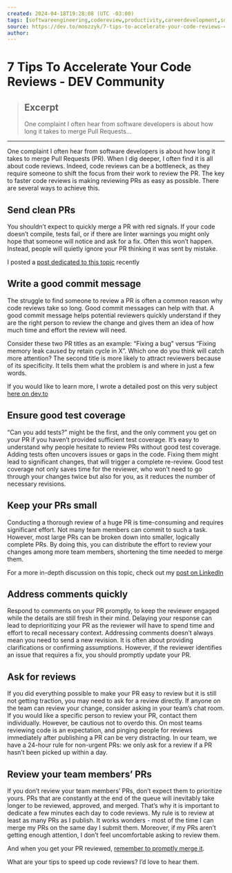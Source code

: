 ```yaml
---
created: 2024-04-18T19:28:08 (UTC -03:00)
tags: [softwareengineering,codereview,productivity,careerdevelopment,software,coding,development,engineering,inclusive,community]
source: https://dev.to/moozzyk/7-tips-to-accelerate-your-code-reviews-4d1p
author: 
---
```


# 7 Tips To Accelerate Your Code Reviews - DEV Community

> ## Excerpt
> One complaint I often hear from software developers is about how long it takes to merge Pull Requests...

---
One complaint I often hear from software developers is about how long it takes to merge Pull Requests (PR). When I dig deeper, I often find it is all about code reviews. Indeed, code reviews can be a bottleneck, as they require someone to shift the focus from their work to review the PR. The key to faster code reviews is making reviewing PRs as easy as possible. There are several ways to achieve this.

## [](https://dev.to/moozzyk/7-tips-to-accelerate-your-code-reviews-4d1p#send-clean-prs)Send clean PRs

You shouldn’t expect to quickly merge a PR with red signals. If your code doesn’t compile, tests fail, or if there are linter warnings you might only hope that someone will notice and ask for a fix. Often this won’t happen. Instead, people will quietly ignore your PR thinking it was sent by mistake.

I posted a [post dedicated to this topic](https://dev.to/moozzyk/write-clean-diffs-to-accelerate-your-dev-career-2eic) recently

## [](https://dev.to/moozzyk/7-tips-to-accelerate-your-code-reviews-4d1p#write-a-good-commit-message)Write a good commit message

The struggle to find someone to review a PR is often a common reason why code reviews take so long. Good commit messages can help with that. A good commit message helps potential reviewers quickly understand if they are the right person to review the change and gives them an idea of how much time and effort the review will need.

Consider these two PR titles as an example: “Fixing a bug” versus “Fixing memory leak caused by retain cycle in X”. Which one do you think will catch more attention? The second title is more likely to attract reviewers because of its specificity. It tells them what the problem is and where in just a few words.

If you would like to learn more, I wrote a detailed post on this very subject [here on dev.to](https://dev.to/moozzyk/write-good-commit-messages-to-accelerate-your-dev-career-2mjf)

## [](https://dev.to/moozzyk/7-tips-to-accelerate-your-code-reviews-4d1p#ensure-good-test-coverage)Ensure good test coverage

“Can you add tests?” might be the first, and the only comment you get on your PR if you haven’t provided sufficient test coverage. It’s easy to understand why people hesitate to review PRs without good test coverage. Adding tests often uncovers issues or gaps in the code. Fixing them might lead to significant changes, that will trigger a complete re-review. Good test coverage not only saves time for the reviewer, who won’t need to go through your changes twice but also for you, as it reduces the number of necessary revisions.

## [](https://dev.to/moozzyk/7-tips-to-accelerate-your-code-reviews-4d1p#keep-your-prs-small)Keep your PRs small

Conducting a thorough review of a huge PR is time-consuming and requires significant effort. Not many team members can commit to such a task. However, most large PRs can be broken down into smaller, logically complete PRs. By doing this, you can distribute the effort to review your changes among more team members, shortening the time needed to merge them.

For a more in-depth discussion on this topic, check out my [post on LinkedIn](https://www.linkedin.com/posts/pawel-kadluczka_accelerate-your-software-engineering-career-activity-7127894071074816000-GO3A)

## [](https://dev.to/moozzyk/7-tips-to-accelerate-your-code-reviews-4d1p#address-comments-quickly)Address comments quickly

Respond to comments on your PR promptly, to keep the reviewer engaged while the details are still fresh in their mind. Delaying your response can lead to deprioritizing your PR as the reviewer will have to spend time and effort to recall necessary context. Addressing comments doesn’t always mean you need to send a new revision. It is often about providing clarifications or confirming assumptions. However, if the reviewer identifies an issue that requires a fix, you should promptly update your PR.

## [](https://dev.to/moozzyk/7-tips-to-accelerate-your-code-reviews-4d1p#ask-for-reviews)Ask for reviews

If you did everything possible to make your PR easy to review but it is still not getting traction, you may need to ask for a review directly. If anyone on the team can review your change, consider asking in your team’s chat room. If you would like a specific person to review your PR, contact them individually. However, be cautious not to overdo this. On most teams reviewing code is an expectation, and pinging people for reviews immediately after publishing a PR can be very distracting. In our team, we have a 24-hour rule for non-urgent PRs: we only ask for a review if a PR hasn’t been picked up within a day.

## [](https://dev.to/moozzyk/7-tips-to-accelerate-your-code-reviews-4d1p#review-your-team-members-prs)Review your team members’ PRs

If you don’t review your team members’ PRs, don’t expect them to prioritize yours. PRs that are constantly at the end of the queue will inevitably take longer to be reviewed, approved, and merged. That’s why it is important to dedicate a few minutes each day to code reviews. My rule is to review at least as many PRs as I publish. It works wonders - most of the time I can merge my PRs on the same day I submit them. Moreover, if my PRs aren’t getting enough attention, I don’t feel uncomfortable asking to review them.

And when you get your PR reviewed, [remember to promptly merge it](https://dev.to/moozzyk/why-you-should-always-merge-your-diffs-promptly-53lg).

What are your tips to speed up code reviews? I’d love to hear them.
